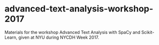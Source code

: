 # advanced-text-analysis-workshop-2017
Materials for the workshop Advanced Text Analysis with SpaCy and Scikit-Learn, given at NYU during NYCDH Week 2017. 
